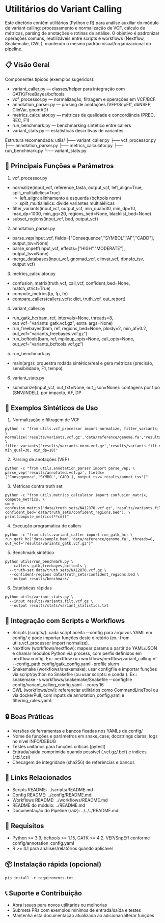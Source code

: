 # Utilitários do Variant Calling

Este diretório contém utilitários (Python e R) para análise auxiliar do módulo de variant calling: processamento e normalização de VCF, cálculo de métricas, parsing de anotações e rotinas de análise. O objetivo é padronizar operações comuns, reutilizáveis entre scripts e workflows (Nextflow, Snakemake, CWL), mantendo o mesmo padrão visual/organizacional do pipeline.

## 📋 Visão Geral

Componentes típicos (exemplos sugeridos):
- variant_caller.py — classes/helper para integração com GATK/FreeBayes/bcftools
- vcf_processor.py — normalização, filtragem e operações em VCF/BCF
- annotation_parser.py — parsing de anotações (VEP/SnpEff, dbNSFP, ClinVar, gnomAD)
- metrics_calculator.py — métricas de qualidade e concordância (PREC, REC, F1)
- run_benchmark.py — benchmarking sintético entre callers
- variant_stats.py — estatísticas descritivas de variantes

Estrutura recomendada:
utils/
├── variant_caller.py
├── vcf_processor.py
├── annotation_parser.py
├── metrics_calculator.py
├── run_benchmark.py
└── variant_stats.py

## 🔧 Principais Funções e Parâmetros

1) vcf_processor.py
- normalize(input_vcf, reference_fasta, output_vcf, left_align=True, split_multiallelics=True)
  - left_align: alinhamento à esquerda (bcftools norm)
  - split_multiallelics: divide variantes multialélicas
- filter_variants(input_vcf, output_vcf, min_qual=30, min_dp=10, max_dp=1000, min_gq=20, regions_bed=None, blacklist_bed=None)
- subset_regions(input_vcf, bed, output_vcf)

2) annotation_parser.py
- parse_vep(input_vcf, fields=["Consequence","SYMBOL","AF","CADD"], output_tsv=None)
- parse_snpeff(input_vcf, effects=["HIGH","MODERATE"], output_tsv=None)
- merge_databases(input_vcf, gnomad_vcf, clinvar_vcf, dbnsfp_tsv, output_vcf)

3) metrics_calculator.py
- confusion_matrix(truth_vcf, call_vcf, confident_bed=None, match_strict=True)
- compute_metrics(tp, fp, fn)
- compare_callers(callers_vcfs: dict, truth_vcf, out_report)

4) variant_caller.py
- run_gatk_hc(bam, ref, intervals=None, threads=8, out_vcf="variants_gatk.vcf.gz", extra_args=None)
- run_freebayes(bam, ref, regions_bed=None, ploidy=2, min_af=0.2, out_vcf="variants_freebayes.vcf.gz")
- run_bcftools(bam, ref, mpileup_opts=None, call_opts=None, out_vcf="variants_bcftools.vcf.gz")

5) run_benchmark.py
- main(args): orquestra rodada sintética/real e gera métricas (precisão, sensibilidade, F1, tempo)

6) variant_stats.py
- summarize(input_vcf, out_txt=None, out_json=None): contagens por tipo (SNV/INDEL), por impacto, AF, DP

## 🧪 Exemplos Sintéticos de Uso

1) Normalização e filtragem de VCF
```
python -c "from utils.vcf_processor import normalize, filter_variants; \
normalize('results/variants.vcf.gz','data/reference/genome.fa','results/variants.norm.vcf.gz'); \
filter_variants('results/variants.norm.vcf.gz','results/variants.filt.vcf.gz', min_qual=30, min_dp=10)"
```

2) Parsing de anotações (VEP)
```
python -c "from utils.annotation_parser import parse_vep; \
parse_vep('results/annotated.vcf.gz', fields=['Consequence','SYMBOL','CADD'], output_tsv='results/annot.tsv')"
```

3) Métricas contra truth set
```
python -c "from utils.metrics_calculator import confusion_matrix, compute_metrics; \
cm = confusion_matrix('data/truth_sets/NA12878.vcf.gz','results/variants.filt.vcf.gz', confident_bed='data/truth_sets/confident_regions.bed'); \
print(compute_metrics(**cm))"
```

4) Execução programática de callers
```
python -c "from utils.variant_caller import run_gatk_hc; \
run_gatk_hc('data/sample.bam','data/reference/genome.fa', threads=8, out_vcf='results/variants_gatk.vcf.gz')"
```

5) Benchmark sintético
```
python utils/run_benchmark.py \
  --callers gatk,freebayes,bcftools \
  --truth-set data/truth_sets/NA12878.vcf.gz \
  --confident-regions data/truth_sets/confident_regions.bed \
  --output results/benchmark/
```

6) Estatísticas rápidas
```
python utils/variant_stats.py \
  --input results/variants.filt.vcf.gz \
  --output results/stats/variant_statistics.txt
```

## 🔌 Integração com Scripts e Workflows

- Scripts (scripts/): cada script aceita --config para arquivos YAML em config/ e pode importar funções deste diretório (ex.: from utils.vcf_processor import normalize).
- Nextflow (workflows/nextflow): mapear params a partir de YAML/JSON e chamar módulos Python via process, com perfis definidos em nextflow.config.
  Ex.: nextflow run workflows/nextflow/variant_calling.nf --config_path config/gatk_config.yaml -profile slurm
- Snakemake (workflows/snakemake): usar configfile e importar funções via script/python no Snakefile (ou usar scripts: e conda:).
  Ex.: snakemake -s workflows/snakemake/Snakefile --configfile config/variant_calling_config.yaml --cores 16
- CWL (workflows/cwl): referenciar utilitários como CommandLineTool ou via dockerPull, com inputs de annotation_config.yaml e filtering_rules.yaml.

## 🔒 Boas Práticas

- Versões de ferramentas e bancos fixadas nos YAMLs de config/
- Nome de funções e parâmetros em snake_case; docstrings claros; logs no nível INFO/DEBUG
- Testes unitários para funções críticas (pytest)
- Entrada/saída comprimida quando possível (.vcf.gz/.bcf) e índices (.tbi/.csi)
- Checagem de integridade (sha256) de referências e bancos

## 🔗 Links Relacionados

- Scripts README: ../scripts/README.md
- Config README: ../config/README.md
- Workflows README: ../workflows/README.md
- README do módulo: ../README.md
- Documentação do Pipeline (raiz): ../../../README.md

## 🧩 Requisitos

- Python >= 3.9, bcftools >= 1.15, GATK >= 4.2, VEP/SnpEff conforme config/annotation_config.yaml
- R >= 4.1 para análises/relatórios quando aplicável

## 📦 Instalação rápida (opcional)

```
pip install -r requirements.txt
```

## 📞 Suporte e Contribuição

- Abra issues para novos utilitários ou melhorias
- Submeta PRs com exemplos mínimos de entrada/saída e testes
- Mantenha esta documentação atualizada ao adicionar/alterar funções
